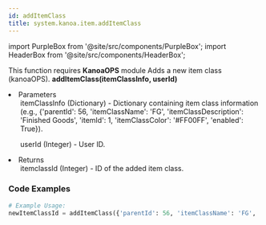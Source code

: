 ```yaml
---
id: addItemClass
title: system.kanoa.item.addItemClass
---
```


import PurpleBox from '@site/src/components/PurpleBox';
import HeaderBox from '@site/src/components/HeaderBox';

<PurpleBox>This function requires <b>KanoaOPS</b> module</PurpleBox>
<HeaderBox header="Description">Adds a new item class (kanoaOPS).</HeaderBox>
<HeaderBox header="Syntax">
    <b>addItemClass(itemClassInfo, userId)</b>
    <li>Parameters <br />
        <ul>itemClassInfo (Dictionary) - Dictionary containing item class information (e.g., &#123;'parentId': 56, 'itemClassName': 'FG', 'itemClassDescription': 'Finished Goods', 'itemId': 1, 'itemClassColor': '#FF00FF', 'enabled': True}).</ul>
        <ul>userId (Integer) - User ID.</ul>
    </li>
    <li>Returns <br />
        <ul>itemclassId (Integer) - ID of the added item class.</ul>
    </li>
</HeaderBox>

### Code Examples

```python
# Example Usage:
newItemClassId = addItemClass({'parentId': 56, 'itemClassName': 'FG', 'itemClassDescription': 'Finished Goods', 'itemId': 1, 'itemClassColor': '#FF00FF', 'enabled': True}, 123)


